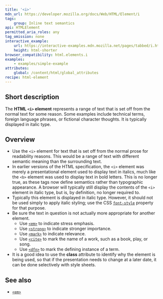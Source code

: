 ```yaml
---
title: '<i>'
mdn_url: https://developer.mozilla.org/docs/Web/HTML/Element/i
tags:
    group: Inline text semantics
api: HTMLElement
permitted_aria_roles: any
tag_omission: none
interactive_example:
    url: https://interactive-examples.mdn.mozilla.net/pages/tabbed/i.html
    height: html-shorter
browser_compatibility: html.elements.i
examples:
    - examples/simple-example
attributes:
    global: /content/html/global_attributes
recipe: html-element
---
```


## Short description

The **HTML `<i>` element** represents a range of text that is set off
from the normal text for some reason. Some examples include technical
terms, foreign language phrases, or fictional character thoughts. It is
typically displayed in italic type.

## Overview

- Use the `<i>` element for text that is set off from the normal prose
  for readability reasons. This would be a range of text with
  different semantic meaning than the surrounding text.
- In earlier versions of the HTML specification, the `<i>` element was
  merely a presentational element used to display text in italics,
  much like the `<b>` element was used to display text in bold
  letters. This is no longer true, as these tags now define semantics
  rather than typographic appearance. A browser will typically still
  display the contents of the `<i>` element in italic type, but is, by
  definition, no longer required to.
- Typically this element is displayed in italic type. However, it
  should not be used simply to apply italic styling; use the CSS
  [`font-style`](/en-US/docs/Web/CSS/font-style)
  property for that purpose.
- Be sure the text in question is not actually more appropriate for
  another element.
  - Use [`<em>`](/en-US/docs/Web/HTML/Element/em) to indicate stress emphasis.
  - Use [`<strong>`](/en-US/docs/Web/HTML/Element/strong)
    to indicate stronger importance.
  - Use [`<mark>`](/en-US/docs/Web/HTML/Element/mark")
    to indicate relevance.
  - Use [`<cite>`](/en-US/docs/Web/HTML/Element/cite)
    to mark the name of a work, such as a book, play, or song.
  - Use [`<dfn>`](/en-US/docs/Web/HTML/Element/dfn)
    to mark the defining instance of a term.
- It is a good idea to use the **class** attribute to identify why the
  element is being used, so that if the presentation needs to change
  at a later date, it can be done selectively with style sheets.

## See also

- [`<em>`](/en-US/docs/Web/HTML/Element/em)
